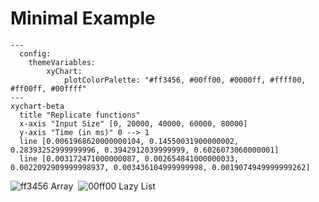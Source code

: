 # Minimal Example
```mermaid
---
  config:
    themeVariables:
        xyChart:
            plotColorPalette: "#ff3456, #00ff00, #0000ff, #ffff00, #ff00ff, #00ffff"
---
xychart-beta
  title "Replicate functions"
  x-axis "Input Size" [0, 20000, 40000, 60000, 80000]
  y-axis "Time (in ms)" 0 --> 1
  line [0.0061968620000000104, 0.14550031900000002, 0.28393252999999996, 0.3942912039999999, 0.6026073060000001]
  line [0.003172471000000087, 0.002654841000000033, 0.0022092909999998937, 0.003436104999999998, 0.0019074949999999262]
```
![ff3456](https://placehold.co/8x8/ff3456/ff3456.png) Array&nbsp;&nbsp;![00ff00](https://placehold.co/8x8/00ff00/00ff00.png) Lazy List